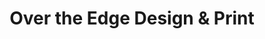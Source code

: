 ---
title: "Over the Edge Design & Print"
url: /vancouver/over-the-edge-design-and-print/
shop: copyshop
---